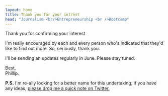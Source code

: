 ```yaml
---
layout: home
title: Thank you for your intrest
head: "Journalism <br/>Entrepreneurship <br />Bootcamp"
---
```

<p class="lead">Thank you for confirming your interest</p>

<p>I'm really encouraged by each and every person who's indicated that they'd like to find out more. So, seriously, thank you.
</p>

<p>
    I'll be sending an updates regularly in June. Please stay tuned.
</p>
<p>Best,
    <br/>
Phillip.
</p>

<p><b>P.S.</b> I'm re-ally looking for a better name for this undertaking; if you have any ideas, <a href="https://twitter.com/phillipadsmith">please drop me a quick note on Twitter.</a></p>
